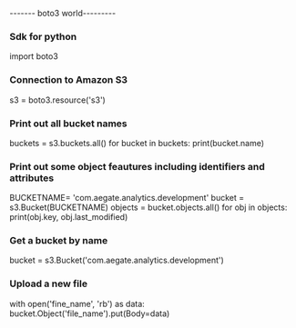 ------- boto3 world---------

### Sdk for python
import boto3

### Connection to Amazon S3
s3 = boto3.resource('s3')

### Print out all bucket names
buckets = s3.buckets.all()
for bucket in buckets:
    print(bucket.name)

### Print out some object feautures including identifiers and attributes
BUCKETNAME= 'com.aegate.analytics.development'
bucket = s3.Bucket(BUCKETNAME)
objects = bucket.objects.all()
for obj in objects:
    print(obj.key, obj.last_modified)

### Get a bucket by name
bucket = s3.Bucket('com.aegate.analytics.development')

### Upload a new file
with open('fine_name', 'rb') as data:
    bucket.Object('file_name').put(Body=data)